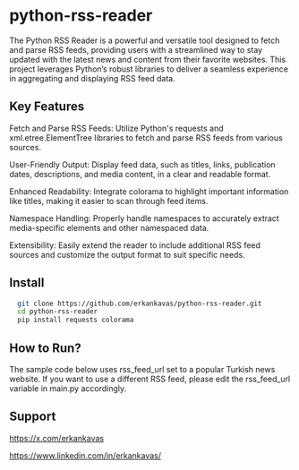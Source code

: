 # python-rss-reader

The Python RSS Reader is a powerful and versatile tool designed to fetch and parse RSS feeds, providing users with a streamlined way to stay updated with the latest news and content from their favorite websites. This project leverages Python’s robust libraries to deliver a seamless experience in aggregating and displaying RSS feed data.

## Key Features

Fetch and Parse RSS Feeds: Utilize Python's requests and xml.etree.ElementTree libraries to fetch and parse RSS feeds from various sources.

User-Friendly Output: Display feed data, such as titles, links, publication dates, descriptions, and media content, in a clear and readable format.

Enhanced Readability: Integrate colorama to highlight important information like titles, making it easier to scan through feed items.

Namespace Handling: Properly handle namespaces to accurately extract media-specific elements and other namespaced data.

Extensibility: Easily extend the reader to include additional RSS feed sources and customize the output format to suit specific needs.


## Install 

```bash 
  git clone https://github.com/erkankavas/python-rss-reader.git
  cd python-rss-reader
  pip install requests colorama
  ```

## How to Run?

The sample code below uses rss_feed_url set to a popular Turkish news website. If you want to use a different RSS feed, please edit the rss_feed_url variable in main.py accordingly.

## Support

https://x.com/erkankavas

https://www.linkedin.com/in/erkankavas/